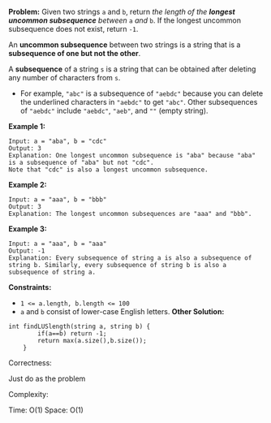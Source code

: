 **Problem:**
Given two strings `a` and `b`, return *the length of the **longest uncommon subsequence** between* `a` *and* `b`. If the longest uncommon subsequence does not exist, return `-1`.

An **uncommon subsequence** between two strings is a string that is a **subsequence of one but not the other**.

A **subsequence** of a string `s` is a string that can be obtained after deleting any number of characters from `s`.

- For example, `"abc"` is a subsequence of `"aebdc"` because you can delete the underlined characters in `"aebdc"` to get `"abc"`. Other subsequences of `"aebdc"` include `"aebdc"`, `"aeb"`, and `""` (empty string).

 

**Example 1:**

```
Input: a = "aba", b = "cdc"
Output: 3
Explanation: One longest uncommon subsequence is "aba" because "aba" is a subsequence of "aba" but not "cdc".
Note that "cdc" is also a longest uncommon subsequence.
```

**Example 2:**

```
Input: a = "aaa", b = "bbb"
Output: 3
Explanation: The longest uncommon subsequences are "aaa" and "bbb".
```

**Example 3:**

```
Input: a = "aaa", b = "aaa"
Output: -1
Explanation: Every subsequence of string a is also a subsequence of string b. Similarly, every subsequence of string b is also a subsequence of string a.
```

 

**Constraints:**

- `1 <= a.length, b.length <= 100`
- `a` and `b` consist of lower-case English letters.
**Other Solution:**
```
int findLUSlength(string a, string b) {
        if(a==b) return -1;
        return max(a.size(),b.size());
    }
```
Correctness:

Just do as the problem

Complexity:

Time: O(1)
Space: O(1)
